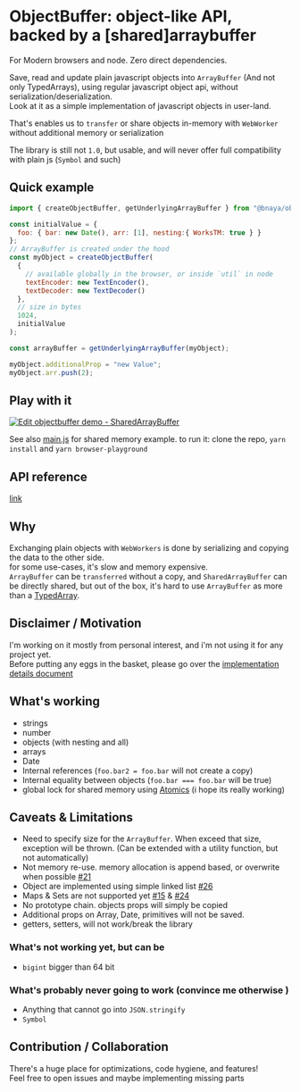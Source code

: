 # ObjectBuffer: object-like API, backed by a [shared]arraybuffer

For Modern browsers and node. Zero direct dependencies.

Save, read and update plain javascript objects into `ArrayBuffer` (And not only TypedArrays),  using regular javascript object api, without serialization/deserialization.  
Look at it as a simple implementation of javascript objects in user-land.

That's enables us to `transfer` or share objects in-memory with `WebWorker` without additional memory or serialization

The library is still not `1.0`, but usable, and will never offer full compatibility with plain js (`Symbol` and such)

## Quick example

```js
import { createObjectBuffer, getUnderlyingArrayBuffer } from "@bnaya/objectbuffer";

const initialValue = {
  foo: { bar: new Date(), arr: [1], nesting:{ WorksTM: true } }
};
// ArrayBuffer is created under the hood
const myObject = createObjectBuffer(
  {
    // available globally in the browser, or inside `util` in node
    textEncoder: new TextEncoder(),
    textDecoder: new TextDecoder()
  },
  // size in bytes
  1024,
  initialValue
);

const arrayBuffer = getUnderlyingArrayBuffer(myObject);

myObject.additionalProp = "new Value";
myObject.arr.push(2);

```

## Play with it

[![Edit objectbuffer demo - SharedArrayBuffer](https://codesandbox.io/static/img/play-codesandbox.svg)](https://codesandbox.io/s/objectbuffer-demo-sharedarraybuffer-tf3il?fontsize=14&module=%2Fsrc%2Findex.ts)

See also [main.js](playground/main.js) for shared memory example.
to run it: clone the repo, `yarn install` and `yarn browser-playground`

## API reference

[link](docs/generated/README.md)

## Why

Exchanging plain objects with `WebWorkers` is done by serializing and copying the data to the other side.  
for some use-cases, it's slow and memory expensive.  
`ArrayBuffer` can be `transferred` without a copy, and `SharedArrayBuffer` can be directly shared, but out of the box, it's hard to use `ArrayBuffer` as more than a [TypedArray](https://developer.mozilla.org/en-US/docs/Web/JavaScript/Typed_arrays).  

## Disclaimer / Motivation

I'm working on it mostly from personal interest, and i'm not using it for any project yet.  
Before putting any eggs in the basket, please go over the [implementation details document](docs/implementationDetails.md)

## What's working

* strings
* number
* objects (with nesting and all)
* arrays
* Date
* Internal references (`foo.bar2 = foo.bar` will not create a copy)
* Internal equality between objects (`foo.bar === foo.bar` will be true)
* global lock for shared memory using [Atomics](https://developer.mozilla.org/en-US/docs/Web/JavaScript/Reference/Global_Objects/Atomics) (i hope its really working)

## Caveats & Limitations

* Need to specify size for the `ArrayBuffer`. When exceed that size, exception will be thrown. (Can be extended with a utility function, but not automatically)
* Not memory re-use. memory allocation is append based, or overwrite when possible [#21](https://github.com/Bnaya/objectbuffer/issues/21)
* Object are implemented using simple linked list [#26](https://github.com/Bnaya/objectbuffer/issues/26)
* Maps & Sets are not supported yet [#15](https://github.com/Bnaya/objectbuffer/issues/15) & [#24](https://github.com/Bnaya/objectbuffer/issues/24)
* No prototype chain. objects props will simply be copied
* Additional props on Array, Date, primitives will not be saved.
* getters, setters, will not work/break the library

### What's not working yet, but can be

* `bigint` bigger than 64 bit

### What's probably never going to work (convince me otherwise )

* Anything that cannot go into `JSON.stringify`
* `Symbol`

## Contribution / Collaboration

There's a huge place for optimizations, code hygiene, and features!  
Feel free to open issues and maybe implementing missing parts
